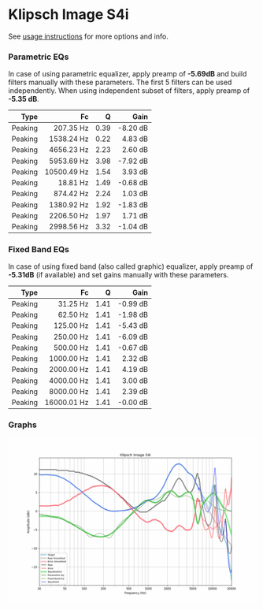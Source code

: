 # Klipsch Image S4i
See [usage instructions](https://github.com/jaakkopasanen/AutoEq#usage) for more options and info.

### Parametric EQs
In case of using parametric equalizer, apply preamp of **-5.69dB** and build filters manually
with these parameters. The first 5 filters can be used independently.
When using independent subset of filters, apply preamp of **-5.35 dB**.

| Type    | Fc          |    Q | Gain     |
|--------:|------------:|-----:|---------:|
| Peaking | 207.35 Hz   | 0.39 | -8.20 dB |
| Peaking | 1538.24 Hz  | 0.22 | 4.83 dB  |
| Peaking | 4656.23 Hz  | 2.23 | 2.60 dB  |
| Peaking | 5953.69 Hz  | 3.98 | -7.92 dB |
| Peaking | 10500.49 Hz | 1.54 | 3.93 dB  |
| Peaking | 18.81 Hz    | 1.49 | -0.68 dB |
| Peaking | 874.42 Hz   | 2.24 | 1.03 dB  |
| Peaking | 1380.92 Hz  | 1.92 | -1.83 dB |
| Peaking | 2206.50 Hz  | 1.97 | 1.71 dB  |
| Peaking | 2998.56 Hz  | 3.32 | -1.04 dB |

### Fixed Band EQs
In case of using fixed band (also called graphic) equalizer, apply preamp of **-5.31dB**
(if available) and set gains manually with these parameters.

| Type    | Fc          |    Q | Gain     |
|--------:|------------:|-----:|---------:|
| Peaking | 31.25 Hz    | 1.41 | -0.99 dB |
| Peaking | 62.50 Hz    | 1.41 | -1.98 dB |
| Peaking | 125.00 Hz   | 1.41 | -5.43 dB |
| Peaking | 250.00 Hz   | 1.41 | -6.09 dB |
| Peaking | 500.00 Hz   | 1.41 | -0.67 dB |
| Peaking | 1000.00 Hz  | 1.41 | 2.32 dB  |
| Peaking | 2000.00 Hz  | 1.41 | 4.19 dB  |
| Peaking | 4000.00 Hz  | 1.41 | 3.00 dB  |
| Peaking | 8000.00 Hz  | 1.41 | 2.39 dB  |
| Peaking | 16000.01 Hz | 1.41 | -0.00 dB |

### Graphs
![](./Klipsch%20Image%20S4i.png)